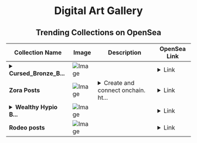 <div align="center">

# Digital Art Gallery

## Trending Collections on OpenSea

| Collection Name                       | Image                                                                                     | Description                       | OpenSea Link                                                                                          |
|---------------------------------------|-------------------------------------------------------------------------------------------|-----------------------------------|--------------------------------------------------------------------------------------------------------|
| **<details><summary>Cursed_Bronze_B...</summary>Cursed_Bronze_Bow</details>** | ![Image](https://i.seadn.io/s/raw/files/e4374b68d2880ed59a2b7992d22c2c2b.png?w=500&auto=format?w=200&auto=format) |  | <details><summary>Link</summary>[Cursed_Bronze_Bow](https://opensea.io/collection/cursed-bronze-bow)</details> |
| **Zora Posts** | ![Image](https://i.seadn.io/s/raw/files/31f35495edaf5fb890a7e416eacb5565.jpg?w=500&auto=format?w=200&auto=format) | <details><summary>Create and connect onchain. ht...</summary>Create and connect onchain. https://zora.co</details> | <details><summary>Link</summary>[Zora Posts](https://opensea.io/collection/zora-posts-18814)</details> |
| **<details><summary>Wealthy Hypio B...</summary>Wealthy Hypio Babies</details>** | ![Image](https://i.seadn.io/s/raw/files/0f43c4ddd47250c9399d1e20cb72d0a3.webp?w=500&auto=format?w=200&auto=format) |  | <details><summary>Link</summary>[Wealthy Hypio Babies](https://opensea.io/collection/wealthy-hypio-babies-9)</details> |
| **Rodeo posts** | ![Image](https://i.seadn.io/s/raw/files/2fcbddfa0be2a3106911b11f919ce671.jpg?w=500&auto=format?w=200&auto=format) |  | <details><summary>Link</summary>[Rodeo posts](https://opensea.io/collection/rodeo-posts-7428)</details> |

</div>